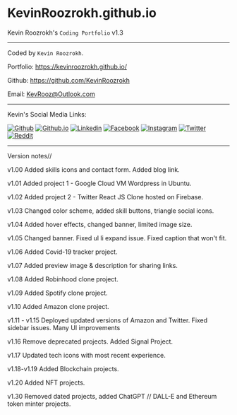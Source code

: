 # KevinRoozrokh.github.io
Kevin Roozrokh's `Coding Portfolio` v1.3

---

Coded by `Kevin Roozrokh`.

Portfolio: https://kevinroozrokh.github.io/

Github: https://github.com/KevinRoozrokh

Email: KevRooz@Outlook.com

---
Kevin's Social Media Links:

[![Github](https://img.shields.io/badge/-Github-gray?style=flat-square&logo=Github&logoColor=white)](https://github.com/KevinRoozrokh)
[![Github.io](https://img.shields.io/badge/-Github.io-black?style=flat-square&logo=Github&logoColor=white)](https://kevinroozrokh.github.io/)
[![Linkedin](https://img.shields.io/badge/-LinkedIn-darkblue?style=flat-square&logo=Linkedin&logoColor=white)](https://www.linkedin.com/in/kevin-roozrokh/)
[![Facebook](https://img.shields.io/badge/-Facebook-blue?style=flat-square&logo=Facebook&logoColor=white)](https://www.facebook.com/kevinkayvan/)
[![Instagram](https://img.shields.io/badge/-Instagram-red?style=flat-square&logo=Instagram&logoColor=white)](https://www.instagram.com/donkayvan/)
[![Twitter](https://img.shields.io/badge/-Twitter-teal?style=flat-square&logo=Twitter&logoColor=white)](https://twitter.com/kevinkayvan)
[![Reddit](https://img.shields.io/badge/-reddit-orange?style=flat-square&logo=reddit&logoColor=white)](https://www.reddit.com/user/KevinKayvan)

---
Version notes//

v1.00
Added skills icons and contact form. Added blog link.

v1.01
Added project 1 - Google Cloud VM Wordpress in Ubuntu.

v1.02
Added project 2 - Twitter React JS Clone hosted on Firebase.

v1.03
Changed color scheme, added skill buttons, triangle social icons. 

v1.04
Added hover effects, changed banner, limited image size.

v1.05
Changed banner. Fixed ul li expand issue. Fixed caption that won't fit.

v1.06
Added Covid-19 tracker project.

v1.07
Added preview image & description for sharing links.

v1.08
Added Robinhood clone project.

v1.09
Added Spotify clone project.

v1.10
Added Amazon clone project.

v1.11 - v1.15
Deployed updated versions of Amazon and Twitter. Fixed sidebar issues. Many UI improvements

v1.16
Remove deprecated projects. Added Signal Project.

v1.17
Updated tech icons with most recent experience.

v1.18-v1.19
Added Blockchain projects.

v1.20
Added NFT projects.

v1.30
Removed dated projects, added ChatGPT // DALL-E and Ethereum token minter projects.

